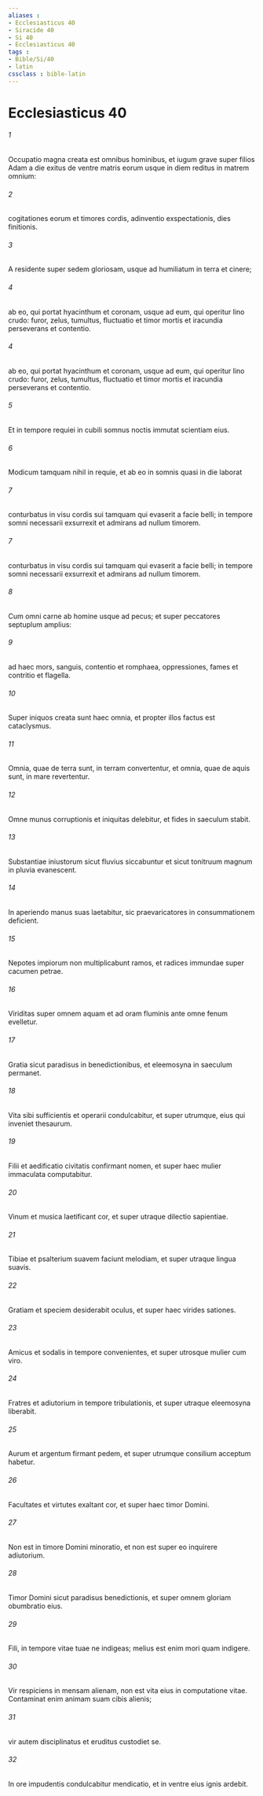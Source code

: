 ```yaml
---
aliases : 
- Ecclesiasticus 40
- Siracide 40
- Si 40
- Ecclesiasticus 40
tags : 
- Bible/Si/40
- latin
cssclass : bible-latin
---
```


# Ecclesiasticus 40

###### 1
Occupatio magna creata est omnibus hominibus, et iugum grave super filios Adam a die exitus de ventre matris eorum usque in diem reditus in matrem omnium:
###### 2
cogitationes eorum et timores cordis, adinventio exspectationis, dies finitionis.
###### 3
A residente super sedem gloriosam, usque ad humiliatum in terra et cinere;
###### 4
ab eo, qui portat hyacinthum et coronam, usque ad eum, qui operitur lino crudo: furor, zelus, tumultus, fluctuatio et timor mortis et iracundia perseverans et contentio.
###### 4
ab eo, qui portat hyacinthum et coronam, usque ad eum, qui operitur lino crudo: furor, zelus, tumultus, fluctuatio et timor mortis et iracundia perseverans et contentio.
###### 5
Et in tempore requiei in cubili somnus noctis immutat scientiam eius.
###### 6
Modicum tamquam nihil in requie, et ab eo in somnis quasi in die laborat
###### 7
conturbatus in visu cordis sui tamquam qui evaserit a facie belli; in tempore somni necessarii exsurrexit et admirans ad nullum timorem.
###### 7
conturbatus in visu cordis sui tamquam qui evaserit a facie belli; in tempore somni necessarii exsurrexit et admirans ad nullum timorem.
###### 8
Cum omni carne ab homine usque ad pecus; et super peccatores septuplum amplius:
###### 9
ad haec mors, sanguis, contentio et romphaea, oppressiones, fames et contritio et flagella.
###### 10
Super iniquos creata sunt haec omnia, et propter illos factus est cataclysmus.
###### 11
Omnia, quae de terra sunt, in terram convertentur, et omnia, quae de aquis sunt, in mare revertentur.
###### 12
Omne munus corruptionis et iniquitas delebitur, et fides in saeculum stabit.
###### 13
Substantiae iniustorum sicut fluvius siccabuntur et sicut tonitruum magnum in pluvia evanescent.
###### 14
In aperiendo manus suas laetabitur, sic praevaricatores in consummationem deficient.
###### 15
Nepotes impiorum non multiplicabunt ramos, et radices immundae super cacumen petrae.
###### 16
Viriditas super omnem aquam et ad oram fluminis ante omne fenum evelletur.
###### 17
Gratia sicut paradisus in benedictionibus, et eleemosyna in saeculum permanet.
###### 18
Vita sibi sufficientis et operarii condulcabitur, et super utrumque, eius qui inveniet thesaurum.
###### 19
Filii et aedificatio civitatis confirmant nomen, et super haec mulier immaculata computabitur.
###### 20
Vinum et musica laetificant cor, et super utraque dilectio sapientiae.
###### 21
Tibiae et psalterium suavem faciunt melodiam, et super utraque lingua suavis.
###### 22
Gratiam et speciem desiderabit oculus, et super haec virides sationes.
###### 23
Amicus et sodalis in tempore convenientes, et super utrosque mulier cum viro.
###### 24
Fratres et adiutorium in tempore tribulationis, et super utraque eleemosyna liberabit.
###### 25
Aurum et argentum firmant pedem, et super utrumque consilium acceptum habetur.
###### 26
Facultates et virtutes exaltant cor, et super haec timor Domini.
###### 27
Non est in timore Domini minoratio, et non est super eo inquirere adiutorium.
###### 28
Timor Domini sicut paradisus benedictionis, et super omnem gloriam obumbratio eius.
###### 29
Fili, in tempore vitae tuae ne indigeas; melius est enim mori quam indigere.
###### 30
Vir respiciens in mensam alienam, non est vita eius in computatione vitae. Contaminat enim animam suam cibis alienis;
###### 31
vir autem disciplinatus et eruditus custodiet se.
###### 32
In ore impudentis condulcabitur mendicatio, et in ventre eius ignis ardebit.
